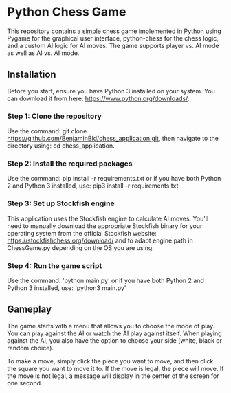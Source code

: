 # Python Chess Game

This repository contains a simple chess game implemented in Python using Pygame for the graphical user interface, python-chess for the chess logic, and a custom AI logic for AI moves. The game supports player vs. AI mode as well as AI vs. AI mode.

## Installation

Before you start, ensure you have Python 3 installed on your system. You can download it from here: https://www.python.org/downloads/.

### Step 1: Clone the repository

Use the command: git clone https://github.com/BenjaminBld/chess_application.git, then navigate to the directory using: cd chess_application.

### Step 2: Install the required packages

Use the command: pip install -r requirements.txt
or if you have both Python 2 and Python 3 installed, use: pip3 install -r requirements.txt

### Step 3: Set up Stockfish engine

This application uses the Stockfish engine to calculate AI moves. You'll need to manually download the appropriate Stockfish binary for your operating system from the official Stockfish website: https://stockfishchess.org/download/ and to adapt engine path in ChessGame.py depending on the OS you are using.

### Step 4: Run the game script

Use the command: 'python main.py'
or if you have both Python 2 and Python 3 installed, use: 'python3 main.py'
## Gameplay

The game starts with a menu that allows you to choose the mode of play. You can play against the AI or watch the AI play against itself. When playing against the AI, you also have the option to choose your side (white, black or random choice).

To make a move, simply click the piece you want to move, and then click the square you want to move it to. If the move is legal, the piece will move. If the move is not legal, a message will display in the center of the screen for one second.


